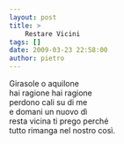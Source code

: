```yaml
---
layout: post
title: >
    Restare Vicini
tags: []
date: 2009-03-23 22:58:00
author: pietro
---
```

Girasole o aquilone<br/>hai ragione hai ragione<br/>perdono cali su di me<br/>e domani un nuovo dì<br/>resta vicina ti prego perché<br/>tutto rimanga nel nostro così.
